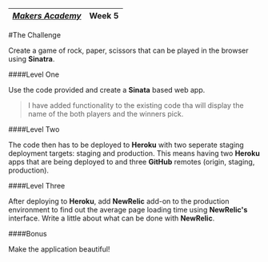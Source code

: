| [*Makers Academy*](http://www.makersacademy.com) | Week 5 |
| ------------------------------------------------ | ------ |

#The Challenge

Create a game of rock, paper, scissors that can be played in the browser using **Sinatra**.

####Level One

Use the code provided and create a **Sinata** based web app.
>I have added functionality to the existing code tha will display the name of the
both players and the winners pick.

####Level Two

The code then has to be deployed to **Heroku** with two seperate staging
deployment targets: staging and production. This means having two
**Heroku** apps that are being deployed to and three **GitHub** remotes
(origin, staging, production).

####Level Three

After deploying to **Heroku**, add **NewRelic** add-on to the
production environment to find out the average page
loading time using **NewRelic's** interface. Write a little about what
can be done with **NewRelic**.

####Bonus

Make the application beautiful!


